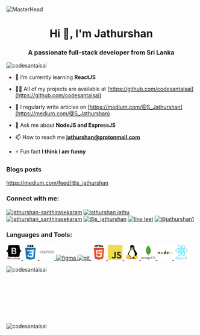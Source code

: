 ![MasterHead](https://i.ibb.co/d2nZXJJ/Black-Technology-Linked-In-Banner.png)
<h1 align="center">Hi 👋, I'm Jathurshan</h1>
<h3 align="center">A passionate full-stack developer from Sri Lanka</h3>

<p align="left"> <img src="https://komarev.com/ghpvc/?username=codesantaisai&label=Profile%20views&color=0e75b6&style=flat" alt="codesantaisai" /> </p>

- 🌱 I’m currently learning **ReactJS**

- 👨‍💻 All of my projects are available at [https://github.com/codesantaisai](https://github.com/codesantaisai)

- 📝 I regularly write articles on [https://medium.com/@S_Jathurshan](https://medium.com/@S_Jathurshan)

- 💬 Ask me about **NodeJS and ExpressJS**

- 📫 How to reach me **jathurshan@protonmail.com**

- ⚡ Fun fact **I think I am funny**

### Blogs posts
<!-- BLOG-POST-LIST:START -->
https://medium.com/feed/@s_jathurshan
<!-- BLOG-POST-LIST:END -->

<h3 align="left">Connect with me:</h3>
<p align="left">
<a href="https://linkedin.com/in/jathurshan-santhirasekaram" target="blank"><img align="center" src="https://raw.githubusercontent.com/rahuldkjain/github-profile-readme-generator/master/src/images/icons/Social/linked-in-alt.svg" alt="jathurshan-santhirasekaram" height="30" width="40" /></a>
<a href="https://fb.com/jathurshan.jathu.524" target="blank"><img align="center" src="https://raw.githubusercontent.com/rahuldkjain/github-profile-readme-generator/master/src/images/icons/Social/facebook.svg" alt="jathurshan jathu" height="30" width="40" /></a>
<a href="https://instagram.com/jathurshan_santhirasekaram" target="blank"><img align="center" src="https://raw.githubusercontent.com/rahuldkjain/github-profile-readme-generator/master/src/images/icons/Social/instagram.svg" alt="jathurshan_santhirasekaram" height="30" width="40" /></a>
<a href="https://medium.com/@s_jathurshan" target="blank"><img align="center" src="https://raw.githubusercontent.com/rahuldkjain/github-profile-readme-generator/master/src/images/icons/Social/medium.svg" alt="@s_jathurshan" height="30" width="40" /></a>
<a href="https://www.youtube.com/@Linxleet" target="blank"><img align="center" src="https://raw.githubusercontent.com/rahuldkjain/github-profile-readme-generator/master/src/images/icons/Social/youtube.svg" alt="linx leet" height="30" width="40" /></a>
<a href="https://www.hackerrank.com/jathurshan1?hr_r=1" target="blank"><img align="center" src="https://raw.githubusercontent.com/rahuldkjain/github-profile-readme-generator/master/src/images/icons/Social/hackerrank.svg" alt="@jathurshan1" height="30" width="40" /></a>
</p>

<h3 align="left">Languages and Tools:</h3>
<p align="left"> <a href="https://getbootstrap.com" target="_blank" rel="noreferrer"> <img src="https://raw.githubusercontent.com/devicons/devicon/master/icons/bootstrap/bootstrap-plain-wordmark.svg" alt="bootstrap" width="40" height="40"/> </a> <a href="https://www.w3schools.com/css/" target="_blank" rel="noreferrer"> <img src="https://raw.githubusercontent.com/devicons/devicon/master/icons/css3/css3-original-wordmark.svg" alt="css3" width="40" height="40"/> </a> <a href="https://expressjs.com" target="_blank" rel="noreferrer"> <img src="https://raw.githubusercontent.com/devicons/devicon/master/icons/express/express-original-wordmark.svg" alt="express" width="40" height="40"/> </a> <a href="https://www.figma.com/" target="_blank" rel="noreferrer"> <img src="https://www.vectorlogo.zone/logos/figma/figma-icon.svg" alt="figma" width="40" height="40"/> </a> <a href="https://git-scm.com/" target="_blank" rel="noreferrer"> <img src="https://www.vectorlogo.zone/logos/git-scm/git-scm-icon.svg" alt="git" width="40" height="40"/> </a> <a href="https://www.w3.org/html/" target="_blank" rel="noreferrer"> <img src="https://raw.githubusercontent.com/devicons/devicon/master/icons/html5/html5-original-wordmark.svg" alt="html5" width="40" height="40"/> </a> <a href="https://developer.mozilla.org/en-US/docs/Web/JavaScript" target="_blank" rel="noreferrer"> <img src="https://raw.githubusercontent.com/devicons/devicon/master/icons/javascript/javascript-original.svg" alt="javascript" width="40" height="40"/> </a> <a href="https://www.linux.org/" target="_blank" rel="noreferrer"> <img src="https://raw.githubusercontent.com/devicons/devicon/master/icons/linux/linux-original.svg" alt="linux" width="40" height="40"/> </a> <a href="https://www.mongodb.com/" target="_blank" rel="noreferrer"> <img src="https://raw.githubusercontent.com/devicons/devicon/master/icons/mongodb/mongodb-original-wordmark.svg" alt="mongodb" width="40" height="40"/> </a> <a href="https://nodejs.org" target="_blank" rel="noreferrer"> <img src="https://raw.githubusercontent.com/devicons/devicon/master/icons/nodejs/nodejs-original-wordmark.svg" alt="nodejs" width="40" height="40"/> </a> <a href="https://reactjs.org/" target="_blank" rel="noreferrer"> <img src="https://raw.githubusercontent.com/devicons/devicon/master/icons/react/react-original-wordmark.svg" alt="react" width="40" height="40"/> </a> </p>

<p><img align="left" src="https://github-readme-stats.vercel.app/api/top-langs?username=codesantaisai&show_icons=true&locale=en&layout=compact" alt="codesantaisai" /></p> 
<br><br><br><br><br><br><br><br>

<p>&nbsp;<img align="left" src="https://github-readme-stats.vercel.app/api?username=codesantaisai&show_icons=true&locale=en" alt="codesantaisai" /></p>
